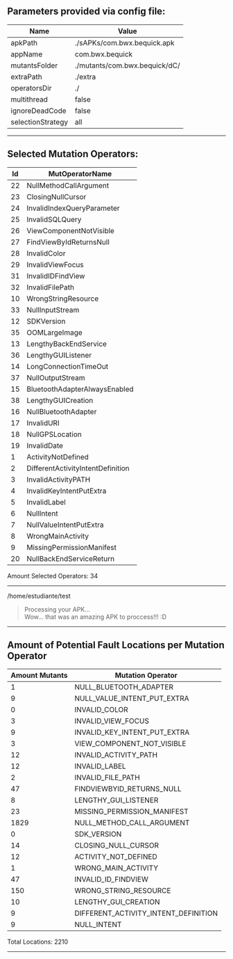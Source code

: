 
## Parameters provided via config file:

Name			| Value
------------------------|---------
apkPath 		| ./sAPKs/com.bwx.bequick.apk
appName 		| com.bwx.bequick
mutantsFolder 		| ./mutants/com.bwx.bequick/dC/
extraPath 		| ./extra
operatorsDir 		| ./
multithread 		| false
ignoreDeadCode 		| false
selectionStrategy 	| all
----------------------------------

## Selected Mutation Operators:

Id 		| MutOperatorName
----------------|--------------
22 		| NullMethodCallArgument
23 		| ClosingNullCursor
24 		| InvalidIndexQueryParameter
25 		| InvalidSQLQuery
26 		| ViewComponentNotVisible
27 		| FindViewByIdReturnsNull
28 		| InvalidColor
29 		| InvalidViewFocus
31 		| InvalidIDFindView
32 		| InvalidFilePath
10 		| WrongStringResource
33 		| NullInputStream
12 		| SDKVersion
35 		| OOMLargeImage
13 		| LengthyBackEndService
36 		| LengthyGUIListener
14 		| LongConnectionTimeOut
37 		| NullOutputStream
15 		| BluetoothAdapterAlwaysEnabled
38 		| LengthyGUICreation
16 		| NullBluetoothAdapter
17 		| InvalidURI
18 		| NullGPSLocation
19 		| InvalidDate
1 		| ActivityNotDefined
2 		| DifferentActivityIntentDefinition
3 		| InvalidActivityPATH
4 		| InvalidKeyIntentPutExtra
5 		| InvalidLabel
6 		| NullIntent
7 		| NullValueIntentPutExtra
8 		| WrongMainActivity
9 		| MissingPermissionManifest
20 		| NullBackEndServiceReturn

Amount Selected Operators: 	34

-------------------------------------------

/home/estudiante/test
> Processing your APK...  
> Wow... that was an amazing APK to proccess!!! :D

--------------------------------------
## Amount of Potential Fault Locations per Mutation Operator

Amount Mutants	| Mutation Operator
----------------|---------------------
1		| NULL_BLUETOOTH_ADAPTER
9		| NULL_VALUE_INTENT_PUT_EXTRA
0		| INVALID_COLOR
3		| INVALID_VIEW_FOCUS
9		| INVALID_KEY_INTENT_PUT_EXTRA
3		| VIEW_COMPONENT_NOT_VISIBLE
12		| INVALID_ACTIVITY_PATH
12		| INVALID_LABEL
2		| INVALID_FILE_PATH
47		| FINDVIEWBYID_RETURNS_NULL
8		| LENGTHY_GUI_LISTENER
23		| MISSING_PERMISSION_MANIFEST
1829		| NULL_METHOD_CALL_ARGUMENT
0		| SDK_VERSION
14		| CLOSING_NULL_CURSOR
12		| ACTIVITY_NOT_DEFINED
1		| WRONG_MAIN_ACTIVITY
47		| INVALID_ID_FINDVIEW
150		| WRONG_STRING_RESOURCE
10		| LENGTHY_GUI_CREATION
9		| DIFFERENT_ACTIVITY_INTENT_DEFINITION
9		| NULL_INTENT

Total Locations: 2210

--------------------------------------
```

